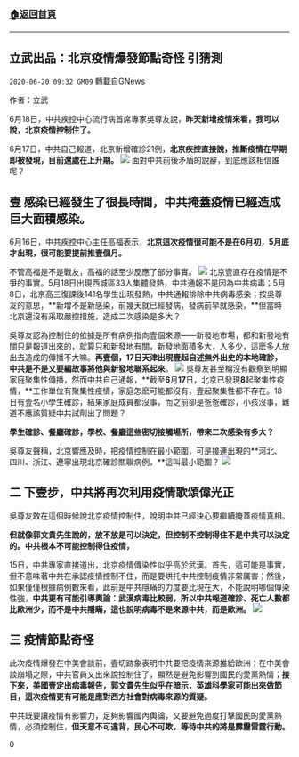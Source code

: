 ###  [:house:返回首頁](https://github.com/ourhimalayas/txt)
---

## 立武出品：北京疫情爆發節點奇怪 引猜測
`2020-06-20 09:32 GM09` [轉載自GNews](https://gnews.org/zh-hant/240265/)

作者：立武

6月18日，中共疾控中心流行病首席專家吳尊友說，**昨天新增疫情來看，我可以說，北京疫情控制住了。**

6月17日，中共自己報道，北京新增確診21例，**北京疾控直接說，推斷疫情在早期即被發現，目前還處在上升期。**
![](https://gnews.org/wp-content/uploads/2020/06/Screen-Shot-2020-06-20-at-10.17.07-PM.png)
面對中共前後矛盾的說辭，到底應該相信誰呢？

## 壹 **感染已經發生了很長時間，中共掩蓋疫情已經造成巨大面積感染。**

6月16日，中共疾控中心主任高福表示，**北京這次疫情很可能不是在****6****月初，****5****月底才出現，很可能要提前推壹個月。**

不管高福是不是戰友，高福的話至少反應了部分事實。
![](https://gnews.org/wp-content/uploads/2020/06/Screen-Shot-2020-06-20-at-10.18.07-PM.png)
北京壹直存在疫情是不爭的事實。5月18日出現西城區33人集體發熱，中共通報不是因為中共病毒；5月8日，北京高三復課後141名學生出現發熱，中共通報排除中共病毒感染；按吳尊友的意思，**新增不是新感染，前幾天就已經發病，發病前早就感染，**但當時北京還沒有采取嚴控措施，造成二次感染是多大？

吳尊友認為控制住的依據是所有病例指向壹個來源——新發地市場，都和新發地有關只是報道出來的，就算只和新發地有關，新發地面積多大，人多少，這麽多人放出去造成的傳播不大嘛。**再壹個，****17****日天津出現壹起自述無外出史的本地確診，中共是不是又要編故事將他與新發地聯系起來**。
![](https://gnews.org/wp-content/uploads/2020/06/Screen-Shot-2020-06-20-at-10.19.00-PM.png)
吳尊友甚至稱沒有觀察到明顯家庭聚集性傳播，然而中共自己通報，**截至****6****月****17****日，北京已發現****8****起聚集性疫情，**工作單位有聚集性疫情，家庭怎麽可能都沒有，壹起聚集性都不存在。18日有壹名小學生確診，結果家庭成員都沒事，而之前卻是爸爸確診，小孩沒事，難道不應該質疑中共試劑出了問題？

**學生確診、餐廳確診，學校、餐廳這些密切接觸場所，帶來二次感染有多大？**

吳尊友聲稱，北京響應及時，把疫情控制在最小範圍，可是接連出現的**河北、四川、浙江、遼寧出現北京確診關聯病例，**這叫最小範圍？
![](https://gnews.org/wp-content/uploads/2020/06/Screen-Shot-2020-06-20-at-10.19.30-PM.png)
## 二 **下壹步，中共將再次利用疫情歌頌偉光正**

吳尊友敢在這個時候說北京疫情控制住，說明中共已經決心要繼續掩蓋疫情真相。

**但就像郭文貴先生說的，放不放是可以決定，但控制不控制得住不是中共可以決定的。中共根本不可能控制得住疫情，**

15日，中共專家直接道出，北京疫情傳染性似乎高於武漢。首先，這可能是事實，但不意味著中共在承認疫情控制不住，而是要烘托中共控制疫情非常厲害；然後，如果僅僅根據病例數來看，此前是中共隱瞞的力度要比現在大，不能說明哪個傳染性強，**中共更有可能引導輿論：武漢病毒比較弱，所以中共報道確診、死亡人數都比歐洲少，而不是中共隱瞞，這也說明病毒不是來源中共，而是歐洲。**
![](https://gnews.org/wp-content/uploads/2020/06/Screen-Shot-2020-06-20-at-10.20.06-PM.png)
## 三 **疫情節點奇怪**

此次疫情爆發在中美會談前，壹切跡象表明中共要把疫情來源推給歐洲；在中美會談崩塌之際，中共官員又出來說控制住了，顯然是避免影響到國民的愛黨熱情；**接下來，美國壹定出病毒報告，郭文貴先生似乎在暗示，英雄科學家可能出來做節目，這次疫情更有可能是應對西方社會對病毒來源的質疑。**

中共既要讓疫情有影響力，足夠影響國內輿論，又要避免過度打擊國民的愛黨熱情，必須控制住，**但天意不可違背，民心不可欺，等待中共的將是霹靂雷霆行動。**



0
